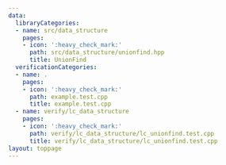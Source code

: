 ```yaml
---
data:
  libraryCategories:
  - name: src/data_structure
    pages:
    - icon: ':heavy_check_mark:'
      path: src/data_structure/unionfind.hpp
      title: UnionFind
  verificationCategories:
  - name: .
    pages:
    - icon: ':heavy_check_mark:'
      path: example.test.cpp
      title: example.test.cpp
  - name: verify/lc_data_structure
    pages:
    - icon: ':heavy_check_mark:'
      path: verify/lc_data_structure/lc_unionfind.test.cpp
      title: verify/lc_data_structure/lc_unionfind.test.cpp
layout: toppage
---
```

